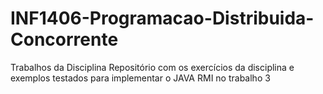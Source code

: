 # INF1406-Programacao-Distribuida-Concorrente
Trabalhos da Disciplina
Repositório com os exercícios da disciplina e exemplos testados para implementar o JAVA RMI no trabalho 3
